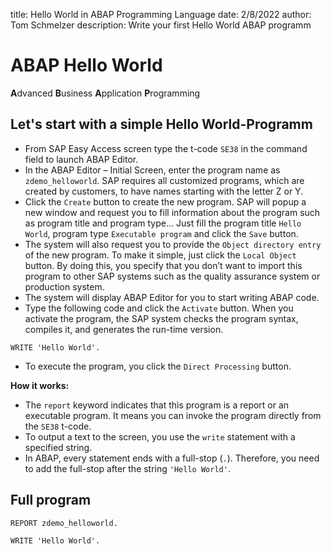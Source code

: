 title: Hello World in ABAP Programming Language
date: 2/8/2022
author: Tom Schmelzer
description: Write your first Hello World ABAP programm

# ABAP Hello World

**A**dvanced 
**B**usiness 
**A**pplication 
**P**rogramming

## Let's start with a simple Hello World-Programm

* From SAP Easy Access screen type the t-code `SE38` in the command field to launch ABAP Editor.
* In the ABAP Editor – Initial Screen, enter the program name as `zdemo_helloworld`. SAP requires all customized programs, which are created by customers, to have names starting with the letter Z or Y.
* Click the `Create` button to create the new program. SAP will popup a new window and request you to fill information about the program such as program title and program type... Just fill the program title `Hello World`, program type `Executable program` and click the `Save` button.
* The system will also request you to provide the `Object directory entry` of the new program. To make it simple, just click the `Local Object` button. By doing this, you specify that you don’t want to import this program to other SAP systems such as the quality assurance system or production system.
* The system will display ABAP Editor for you to start writing ABAP code.
* Type the following code and click the `Activate` button. When you activate the program, the SAP system checks the program syntax, compiles it, and generates the run-time version.

```abap
WRITE 'Hello World'.
```
* To execute the program, you click the `Direct Processing` button.

**How it works:**

* The `report` keyword indicates that this program is a report or an executable program. It means you can invoke the program directly from the `SE38` t-code.
* To output a text to the screen, you use the `write` statement with a specified string.
* In ABAP, every statement ends with a full-stop (`.`). Therefore, you need to add the full-stop after the string `'Hello World'`.

## Full program

```abap
REPORT zdemo_helloworld.

WRITE 'Hello World'.
```